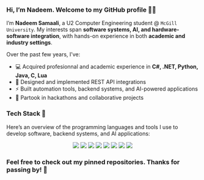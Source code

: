 ### Hi, I’m Nadeem. Welcome to my GitHub profile 🐱‍🐉

I’m **Nadeem Samaali**, a U2 Computer Engineering student @ `McGill University`. My interests span **software systems, AI, and hardware-software integration**, with hands-on experience in both **academic and industry settings**. 

Over the past few years, I’ve:  
* 💻 Acquired profesionnal and academic experience in **C#, .NET, Python, Java, C, Lua**  
* 🔗 Designed and implemented REST API integrations
* ⚡ Built automation tools, backend systems, and AI-powered applications  
* 🤝 Partook in hackathons and collaborative projects  

### Tech Stack 🦕
Here’s an overview of the programming languages and tools I use to develop software, backend systems, and AI applications:
<p align="center">
  <img src="https://img.shields.io/badge/python-3670A0?style=for-the-badge&logo=python&logoColor=ffdd54"/>
  <img src="https://img.shields.io/badge/c-%2300599C.svg?style=for-the-badge&logo=c&logoColor=white"/>
  <img src="https://img.shields.io/badge/c%23-%23239120.svg?style=for-the-badge&logo=c-sharp&logoColor=white"/>
  <img src="https://img.shields.io/badge/.NET-512BD4.svg?style=for-the-badge&logo=dotnet&logoColor=white"/>
  <img src="https://img.shields.io/badge/java-%23ED8B00.svg?style=for-the-badge&logo=openjdk&logoColor=white"/>
  <img src="https://img.shields.io/badge/Lua-%232C2D72.svg?style=for-the-badge&logo=lua&logoColor=white"/>
  <img src="https://img.shields.io/badge/git-%23F05033.svg?style=for-the-badge&logo=git&logoColor=white"/>
  <img src="https://img.shields.io/badge/bash-%23121011.svg?style=for-the-badge&logo=gnu-bash&logoColor=white"/>
</p>


### Feel free to check out my pinned repositories. Thanks for passing by! 🦏

